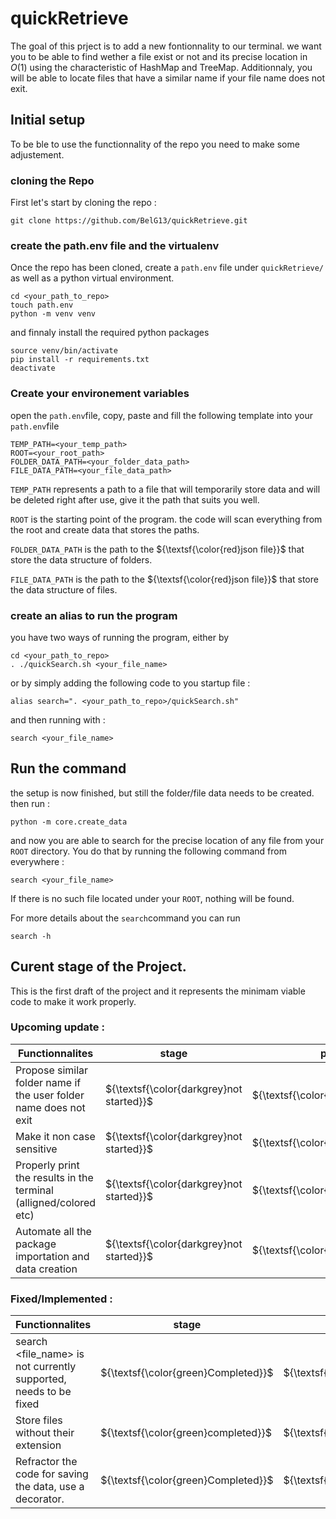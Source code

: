 # quickRetrieve
The goal of this prject is to add a new fontionnality to our terminal. we want you to be able to find wether a file exist or not and its precise location in $O(1)$ using the characteristic of $\textrm{HashMap}$ and $\textrm{TreeMap}$. Additionnaly, you will be able to locate files that have a similar name if your file name does not exit.

## Initial setup

To be ble to use the functionnality of the repo you need to make some adjustement. 

### cloning the Repo

First let's start by cloning the repo :

```
git clone https://github.com/BelG13/quickRetrieve.git
```

### create the path.env file and the virtualenv
Once the repo has been cloned, create a ``path.env`` file under ``quickRetrieve/`` as well as a python virtual environment.
```
cd <your_path_to_repo>
touch path.env
python -m venv venv
```

and finnaly install the required python packages
```
source venv/bin/activate
pip install -r requirements.txt
deactivate
```
### Create your environement variables

open the ``path.env``file, copy, paste and fill the following template into your ``path.env``file
```
TEMP_PATH=<your_temp_path>
ROOT=<your_root_path>
FOLDER_DATA_PATH=<your_folder_data_path>
FILE_DATA_PATH=<your_file_data_path>
```

``TEMP_PATH`` represents a path to a file that will temporarily store data and will be deleted right after use, give it the path that suits you well.

``ROOT`` is the starting point of the program. the code will scan everything from the root and create data that stores the paths.

``FOLDER_DATA_PATH`` is the path to the ${\textsf{\color{red}json file}}$ that store the data structure of folders.

``FILE_DATA_PATH`` is the path to the ${\textsf{\color{red}json file}}$ that store the data structure of files.

### create an alias to run the program

you have two ways of running the program, either by 
```
cd <your_path_to_repo>
. ./quickSearch.sh <your_file_name>
```

or by simply adding the following code to you startup file : 
```
alias search=". <your_path_to_repo>/quickSearch.sh"
```

and then running with :
```
search <your_file_name>
```
## Run the command 

the setup is now finished, but still the folder/file data needs to be created. then run :
```
python -m core.create_data
```

and now you are able to search for the precise location of any file from your ``ROOT`` directory.
You do that by running the following command from everywhere : 
```
search <your_file_name>
```
If there is no such file located under your ``ROOT``, nothing will be found.

For more details about the ``search``command you can run
```
search -h
```
## Curent stage of the Project.

This is the first draft of the project and it represents the minimam viable code to make it work properly.

### Upcoming update :

Functionnalites | stage | priority |assignation |
--- | --- | --- | --- |
Propose similar folder name if the user folder name does not exit | ${\textsf{\color{darkgrey}not started}}$ | ${\textsf{\color{lightgrey}medium}}$ |${\textsf{\color{violet}Belg13}}$ |
Make it non case sensitive | ${\textsf{\color{darkgrey}not started}}$ | ${\textsf{\color{lightgreen}low}}$ |${\textsf{\color{violet}Belg13}}$ |
Properly print the results in the terminal (alligned/colored etc) | ${\textsf{\color{darkgrey}not started}}$ | ${\textsf{\color{lightgreen}low}}$ |${\textsf{\color{violet}Belg13}}$ |
Automate all the package importation and data creation | ${\textsf{\color{darkgrey}not started}}$ | ${\textsf{\color{lightgreen}low}}$ |${\textsf{\color{violet}Belg13}}$ |

### Fixed/Implemented : 

Functionnalites | stage | priority |assignation |
--- | --- | --- | --- |
search <file_name> is not currently supported, needs to be fixed | ${\textsf{\color{green}Completed}}$ | ${\textsf{\color{red}High}}$ |${\textsf{\color{violet}Belg13}}$
Store files without their extension | ${\textsf{\color{green}completed}}$ | ${\textsf{\color{red}High}}$ |${\textsf{\color{violet}Belg13}}$|
Refractor the code for saving the data, use a decorator. | ${\textsf{\color{green}Completed}}$ | ${\textsf{\color{lightgreen}low}}$ |${\textsf{\color{violet}Belg13}}$ |

